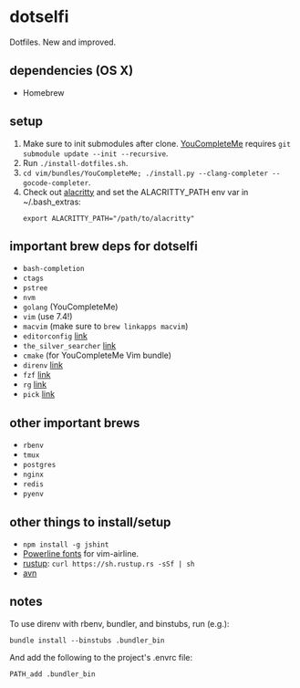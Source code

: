 # dotselfi
Dotfiles. New and improved.

## dependencies (OS X)
* Homebrew

## setup
1. Make sure to init submodules after clone.
   [YouCompleteMe](https://github.com/Valloric/YouCompleteMe) requires `git
   submodule update --init --recursive`.
2. Run `./install-dotfiles.sh`.
3. `cd vim/bundles/YouCompleteMe; ./install.py --clang-completer
   --gocode-completer`.
4. Check out [alacritty](https://github.com/jwilm/alacritty) and set the
   ALACRITTY_PATH env var in ~/.bash_extras:
   ```
   export ALACRITTY_PATH="/path/to/alacritty"
   ```

## important brew deps for dotselfi
* `bash-completion`
* `ctags`
* `pstree`
* `nvm`
* `golang` (YouCompleteMe)
* `vim` (use 7.4!)
* `macvim` (make sure to `brew linkapps macvim`)
* `editorconfig` [link](https://github.com/editorconfig/editorconfig-core-c)
* `the_silver_searcher` [link](https://github.com/ggreer/the_silver_searcher)
* `cmake` (for YouCompleteMe Vim bundle)
* `direnv` [link](https://github.com/direnv/direnv)
* `fzf` [link](https://github.com/junegunn/fzf)
* `rg` [link](https://github.com/BurntSushi/ripgrep)
* `pick` [link](https://github.com/calleerlandsson/pick)

## other important brews
* `rbenv`
* `tmux`
* `postgres`
* `nginx`
* `redis`
* `pyenv`

## other things to install/setup
* `npm install -g jshint`
* [Powerline fonts](https://github.com/powerline/fonts) for vim-airline.
* [rustup](https://rustup.rs/): `curl https://sh.rustup.rs -sSf | sh`
* [avn](https://github.com/wbyoung/avn)

## notes

To use direnv with rbenv, bundler, and binstubs, run (e.g.):

    bundle install --binstubs .bundler_bin

And add the following to the project's .envrc file:

    PATH_add .bundler_bin
